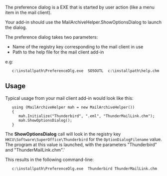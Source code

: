 <properties date="2016-06-24"
SortOrder="8"
/>

The preference dialog is a EXE that is started by user action (like a menu item in the mail client).

Your add-in should use the MailArchiveHelper.ShowOptionsDialog to launch the dialog.

The preference dialog takes two parameters:

* Name of the registry key corresponding to the mail client in use
* Path to the help file for the mail client add-in

e.g:

       c:\installpath\PreferenceDlg.exe  SO5OUTL  c:\installpath\help.chm

Usage
-----

Typical usage from your mail client add-in would look like this:

```
   using (MailArchiveHelper mah = new MailArchiveHelper())
   {
      mah.Initialize("Thunderbird", ".eml", "ThunderMailLink.chm");
      mah.ShowOptionsDialog();
   }
```

The **ShowOptionsDialog** call will look in the registry key `HKCU\Software\SuperOffice\Thunderbird` for the `OptionDialogFilename` value. The program at this value is launched, with the parameters "Thunderbird" and "ThunderMailLink.chm".'

This results in the following command-line:

       c:\installpath\PreferenceDlg.exe  Thunderbird ThunderMailLink.chm
